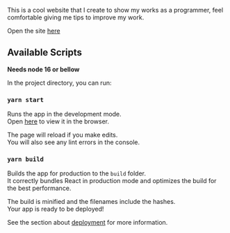 This is a cool website that I create to show my works as a programmer, feel comfortable giving me tips to improve my work.

Open the site [here](https://Erickinhou.github.io/Lo-Fi-Portifolio)

## Available Scripts

**Needs node 16 or bellow**

In the project directory, you can run:

### `yarn start`

Runs the app in the development mode.<br />
Open [here](http://localhost:3000) to view it in the browser.

The page will reload if you make edits.<br />
You will also see any lint errors in the console.

### `yarn build`

Builds the app for production to the `build` folder.<br />
It correctly bundles React in production mode and optimizes the build for the best performance.

The build is minified and the filenames include the hashes.<br />
Your app is ready to be deployed!

See the section about [deployment](https://facebook.github.io/create-react-app/docs/deployment) for more information.

